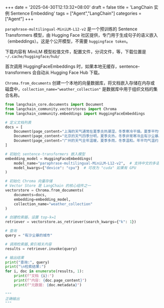 +++
date = '2025-04-30T12:13:32+08:00'
draft = false
title = 'LangChain 实例 Sentence Embedding'
tags = ["Agent","LangChain"]
categories = ["Agent"]
+++

`paraphrase-multilingual-MiniLM-L12-v2` 是一个预训练的 Sentence Transformers 模型，由 Hugging Face 社区提供，专门用于生成句子的语义嵌入（embeddings）。这是个公开模型，不需要 `huggingface token`。

下载内容有 MiniLM 模型权值文件，配置文件，分词文件，等，下载位置是 `~/.cache/huggingface/hub/`

首次调用 HuggingFaceEmbeddings 时，如果本地无缓存，sentence-transformers 会自动从 Hugging Face Hub 下载。

`Chroma.from_documents` 创建一个本地的向量数据库，将文档嵌入存储在内存或磁盘中，`collection_name="weather_collection"` 是数据库中用于组织文档的集合名称。

~~~py
from langchain_core.documents import Document
from langchain_community.vectorstores import Chroma
from langchain_community.embeddings import HuggingFaceEmbeddings

# 定义文档列表
docs = [
    Document(page_content="上海的天气通常在夏季炎热潮湿，冬季寒冷干燥。夏季平均气温约 30°C，冬季约 5°C。", metadata={"city": "上海", "source": "weather_guide"}),
    Document(page_content="北京的天气四季分明，夏季炎热，冬季非常寒冷且有沙尘暴。冬季气温可低至 -10°C。", metadata={"city": "北京", "source": "weather_guide"}),
    Document(page_content="广州的天气全年温暖，夏季多雨，冬季温和。年平均气温约 22°C。", metadata={"city": "广州", "source": "weather_guide"})
]

# 初始化 sentence-transformers 嵌入模型
embedding_model = HuggingFaceEmbeddings(
    model_name="paraphrase-multilingual-MiniLM-L12-v2",  # 支持中文的多语言模型
    model_kwargs={"device": "cpu"}  # 可改为 "cuda" 如果有 GPU
)

# 初始化 Chroma 向量存储
# Vector Store 是 LangChain 的核心组件之一
vectorstore = Chroma.from_documents(
    documents=docs,
    embedding=embedding_model,
    collection_name="weather_collection"
)

# 创建检索器，设置 top-k=1
retriever = vectorstore.as_retriever(search_kwargs={"k": 1})

# 查询
query = "有沙尘暴的城市"

# 调用检索器,索引相关内容
results = retriever.invoke(query)

# 输出结果
print("查询:", query)
print("\n检索结果:")
for i, doc in enumerate(results, 1):
    print(f"文档 {i}:")
    print(f"内容: {doc.page_content}")
    print(f"元数据: {doc.metadata}")
    
"""
正确输出
"""
~~~

